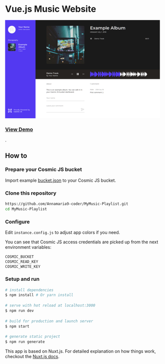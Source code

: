 # Vue.js Music Website

![screenshot](screenshot.png)

### [View Demo](https://mymusicplaylist21.netlify.app/)

.

## How to

### Prepare your Cosmic JS bucket

Import example [bucket.json](bucket.json) to your Cosmic JS bucket.

### Clone this repository

``` bash
https://github.com/Annamaria9-coder/MyMusic-Playlist.git
cd MyMusic-Playlist
```

### Configure

Edit `instance.config.js` to adjust app colors if you need.

You can see that Cosmic JS access credentials are picked up from the next environment variables:

```
COSMIC_BUCKET
COSMIC_READ_KEY
COSMIC_WRITE_KEY
```

### Setup and run

``` bash
# install dependencies
$ npm install # Or yarn install

# serve with hot reload at localhost:3000
$ npm run dev

# build for production and launch server
$ npm start

# generate static project
$ npm run generate
```

This app is based on Nuxt.js.
For detailed explanation on how things work, checkout the [Nuxt.js docs](https://github.com/nuxt/nuxt.js).

